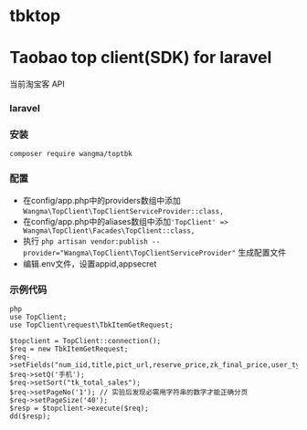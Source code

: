 # tbktop
# Taobao top client(SDK) for laravel

当前淘宝客 API

### laravel
### 安装
`composer require wangma/toptbk`

### 配置
* 在config/app.php中的providers数组中添加`Wangma\TopClient\TopClientServiceProvider::class,`
* 在config/app.php中的aliases数组中添加`'TopClient' => Wangma\TopClient\Facades\TopClient::class,`
* 执行 `php artisan vendor:publish --provider="Wangma\TopClient\TopClientServiceProvider"` 生成配置文件
* 编辑.env文件，设置appid,appsecret


### 示例代码
```
php
use TopClient;
use TopClient\request\TbkItemGetRequest;

$topclient = TopClient::connection();
$req = new TbkItemGetRequest;
$req->setFields("num_iid,title,pict_url,reserve_price,zk_final_price,user_type,provcity,item_url");
$req->setQ('手机');
$req->setSort("tk_total_sales");
$req->setPageNo('1'); // 实验后发现必需用字符串的数字才能正确分页
$req->setPageSize('40');
$resp = $topclient->execute($req);
dd($resp);
```
